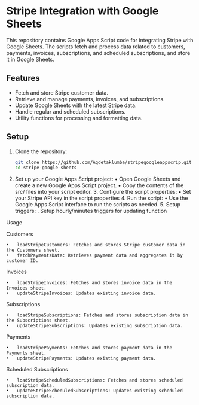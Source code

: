 # Stripe Integration with Google Sheets

This repository contains Google Apps Script code for integrating Stripe with Google Sheets. The scripts fetch and process data related to customers, payments, invoices, subscriptions, and scheduled subscriptions, and store it in Google Sheets.

## Features
- Fetch and store Stripe customer data.
- Retrieve and manage payments, invoices, and subscriptions.
- Update Google Sheets with the latest Stripe data.
- Handle regular and scheduled subscriptions.
- Utility functions for processing and formatting data.

## Setup

1. Clone the repository:
   ```sh
   git clone https://github.com/Agdetaklumba/stripegoogleappscrip.git
   cd stripe-google-sheets
2.	Set up your Google Apps Script project:
	•	Open Google Sheets and create a new Google Apps Script project.
	•	Copy the contents of the src/ files into your script editor.
	3.	Configure the script properties:
	•	Set your Stripe API key in the script properties
	4.	Run the script:
	•	Use the Google Apps Script interface to run the scripts as needed.
	5.	Setup triggers:
    	.	Setup hourly/minutes triggers for updating function

Usage

Customers

	•	loadStripeCustomers: Fetches and stores Stripe customer data in the Customers sheet.
	•	fetchPaymentsData: Retrieves payment data and aggregates it by customer ID.

Invoices

	•	loadStripeInvoices: Fetches and stores invoice data in the Invoices sheet.
	•	updateStripeInvoices: Updates existing invoice data.

Subscriptions

	•	loadStripeSubscriptions: Fetches and stores subscription data in the Subscriptions sheet.
	•	updateStripeSubscriptions: Updates existing subscription data.

Payments

	•	loadStripePayments: Fetches and stores payment data in the Payments sheet.
	•	updateStripePayments: Updates existing payment data.

Scheduled Subscriptions

	•	loadStripeScheduledSubscriptions: Fetches and stores scheduled subscription data.
	•	updateStripeScheduledSubscriptions: Updates existing scheduled subscription data.
